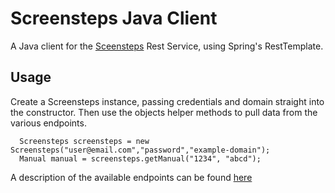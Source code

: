 Screensteps Java Client
=======================

A Java client for the [Sceensteps][ss] Rest Service, using Spring's RestTemplate.

Usage
-----

Create a Screensteps instance, passing credentials and domain straight into the constructor. Then use the objects helper methods to pull data from the various endpoints.

      Screensteps screensteps = new Screensteps("user@email.com","password","example-domain");
      Manual manual = screensteps.getManual("1234", "abcd");

A description of the available endpoints can be found [here][api]



[ss]: http://www.screensteps.com
[api]: http://help.screensteps.com/m/screenstepslive-api/pdf
